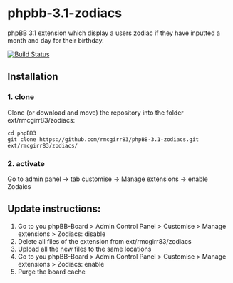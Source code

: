 phpbb-3.1-zodiacs
=========================

phpBB 3.1 extension which display a users zodiac if they have inputted a month and day for their birthday.

[![Build Status](https://travis-ci.org/RMcGirr83/phpBB-3.1-zodiacs.svg?branch=master)](https://travis-ci.org/RMcGirr83/phpBB-3.1-zodiacs)
## Installation

### 1. clone
Clone (or download and move) the repository into the folder ext/rmcgirr83/zodiacs:

```
cd phpBB3
git clone https://github.com/rmcgirr83/phpBB-3.1-zodiacs.git ext/rmcgirr83/zodiacs/
```

### 2. activate
Go to admin panel -> tab customise -> Manage extensions -> enable Zodaics

## Update instructions:
1. Go to you phpBB-Board > Admin Control Panel > Customise > Manage extensions > Zodiacs: disable
2. Delete all files of the extension from ext/rmcgirr83/zodiacs
3. Upload all the new files to the same locations
4. Go to you phpBB-Board > Admin Control Panel > Customise > Manage extensions > Zodiacs: enable
5. Purge the board cache
